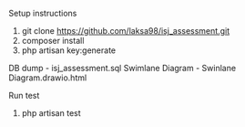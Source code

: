 Setup instructions
1. git clone https://github.com/laksa98/isj_assessment.git
2. composer install
3. php artisan key:generate

DB dump - isj_assessment.sql
Swimlane Diagram - Swinlane Diagram.drawio.html

Run test
1. php artisan test